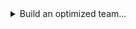 <details>
<summary>Build an optimized team...</summary>
<p>This tool will return 4 heroes and suggest 4 of their skills based on selections
like resistances, attack damage, and various skill effects. You can also 
filter hero paths to get a team that you can currently build (if, perhaps,
you haven't unlocked every path yet.) It will also display values for stats that
it optimized for (but it doesn't display all possible information about that hero/path/skill,
which can be found on the DD wiki which you can reach by clicking the Eternal Flame.)</p>
<p>We built the tool around players who are already reasonably familiar with
DD2's party mechanics. The goal is to take the extra reading 
and memorization out of building a team at the crossroads. 
The tool will suggest a reasonable team and (generally) useful skills. However, it 
doesn't do all the thinking for you, so if you put in a list of features that
doesn't make sense in combination, it will spit out a team that doesn't make sense. </p>

<p></p>

</details>